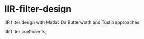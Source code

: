 # IIR-filter-design
IIR filter design with Matlab Da Butterworth and Tustin approaches

IIR filter coefficients;
